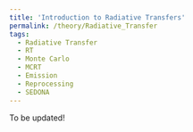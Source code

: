 ```yaml
---
title: 'Introduction to Radiative Transfers'
permalink: /theory/Radiative_Transfer
tags:
  - Radiative Transfer
  - RT
  - Monte Carlo
  - MCRT
  - Emission
  - Reprocessing
  - SEDONA
---
```


To be updated!
